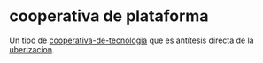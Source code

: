 # cooperativa de plataforma

Un tipo de [cooperativa-de-tecnologia](cooperativa-de-tecnologia.md) que es antítesis directa de la [uberizacion](uberizacion.md).

